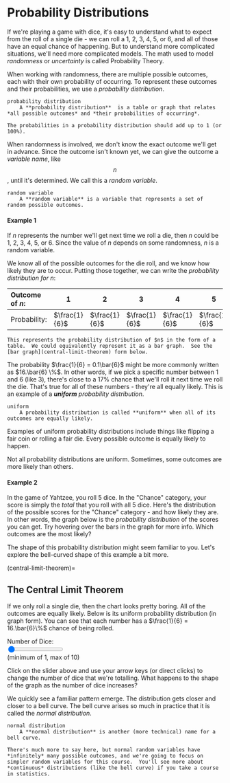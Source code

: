 # Probability Distributions

If we're playing a game with dice, it's easy to understand what to expect from the roll of a single die - we can roll a 1, 2, 3, 4, 5, or 6, and all of those have an equal chance of happening.  But to understand more complicated situations, we'll need more complicated models.  The math used to model *randomness* or *uncertainty* is called Probability Theory.

When working with randomness, there are multiple possible outcomes, each with their own probability of occurring.  To represent these outcomes and their probabilities, we use a *probability distribution*.

```{glossary}
probability distribution
    A **probability distribution**  is a table or graph that relates *all possible outcomes* and *their probabilities of occurring*.
```

```{note}
The probabilities in a probability distribution should add up to 1 (or 100%).
```

When randomness is involved, we don't know the exact outcome we'll get in advance.  Since the outcome isn't known yet, we can give the outcome a *variable name*, like $$n$$, until it's determined.  We call this a *random variable*.

```{glossary}
random variable
    A **random variable** is a variable that represents a set of random possible outcomes.
```

#### Example 1
 
If $n$ represents the number we'll get next time we roll a die, then $n$ could be 1, 2, 3, 4, 5, or 6.  Since the value of $n$ depends on some randomness, $n$ is a random variable.

We know all of the possible outcomes for the die roll, and we know how likely they are to occur.  Putting those together, we can write the *probability distribution for $n$*:

| Outcome of $n$:| 1 | 2 | 3 | 4 | 5 | 6 |
|:---|---|---|---|---|---|---:|
| Probability:     | $\frac{1}{6}$ | $\frac{1}{6}$ | $\frac{1}{6}$ | $\frac{1}{6}$ | $\frac{1}{6}$ | $\frac{1}{6}$ |


```{note}
This represents the probability distribution of $n$ in the form of a table.  We could equivalently represent it as a bar graph.  See the [bar graph](central-limit-theorem) form below.
```

The probability $\frac{1}{6} = 0.1\bar{6}$ might be more commonly written as $16.\bar{6} \%$.  In other words, if we pick a specific number between 1 and 6 (like 3), there's close to a 17% chance that we'll roll it next time we roll the die.  That's true for all of these numbers - they're all equally likely.  This is an example of a ***uniform*** *probability distribution*.

```{glossary}
uniform
    A probability distribution is called **uniform** when all of its outcomes are equally likely.
```

Examples of uniform probability distributions include things like flipping a fair coin or rolling a fair die.  Every possible outcome is equally likely to happen.

Not all probability distributions are uniform.  Sometimes, some outcomes are more likely than others.

#### Example 2
In the game of Yahtzee, you roll 5 dice.  In the "Chance" category, your score is simply the *total* that you roll with all 5 dice.  Here's the distribution of the possible scores for the "Chance" category - and how likely they are.  In other words, the graph below is the *probability distribution* of the scores you can get.  Try hovering over the bars in the graph for more info.  Which outcomes are the most likely?

<div>
    <canvas id="originalEx"/>
</div>

The shape of this probability distribution might seem familiar to you.  Let's explore the bell-curved shape of this example a bit more.

(central-limit-theorem)=
## The Central Limit Theorem

If we only roll a single die, then the chart looks pretty boring.  All of the outcomes are equally likely.  Below is its uniform probability distribution (in graph form).  You can see that each number has a $\frac{1}{6} = 16.\bar{6}\%$ chance of being rolled.

<div>
    <canvas id="myChart"/>
</div>

<div>
    <form id="form1" onsubmit="return false;">
        Number of Dice:<br/>
        <input type="range" id="textBox" min="1" max="10" value="1"><br/>
        (minimum of 1, max of 10)
    </form>
</div>

Click on the slider above and use your arrow keys (or direct clicks) to change the number of dice that we're totalling.  What happens to the shape of the graph as the number of dice increases?

We quickly see a familiar pattern emerge.  The distribution gets closer and closer to a bell curve.  The bell curve arises so much in practice that it is called the *normal distribution*.

```{glossary}
normal distribution
    A **normal distribution** is another (more technical) name for a bell curve.
```

```{warning}
There's much more to say here, but normal random variables have *infinitely* many possible outcomes, and we're going to focus on simpler random variables for this course.  You'll see more about *continuous* distributions (like the bell curve) if you take a course in statistics.
```

<script src="../../../_static/chart.js">
</script>

<script src="../../../_static/distributions.js"> // Functions for handling dice distributions
</script>

<script src="../../../_static/1-probability-distributions.js">// Creates local chart and handles events
</script>